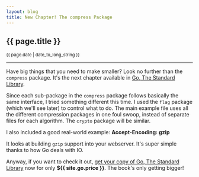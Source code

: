 ```yaml
---
layout: blog
title: New Chapter! The compress Package
---
```


## {{ page.title }}

<small>{{ page.date | date_to_long_string }}</small>

---

Have big things that you need to make smaller? Look no further than the `compress` package. It's the next chapter available in [Go, The Standard Library](/go.html).

Since each sub-package in the `compress` package follows basically the same interface, I tried something different this time. I used the `flag` package (which we'll see later) to control what to do. The main example file uses all the different compression packages in one foul swoop, instead of separate files for each algorithm. The `crypto` package will be similar.

I also included a good real-world example: **Accept-Encoding: gzip**

It looks at building `gzip` support into your webserver. It's super simple thanks to how Go deals with IO.

Anyway, if you want to check it out, [get your copy of Go, The Standard Library](/go.html) now for only **${{ site.go.price }}**. The book's only getting bigger!
